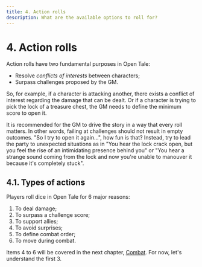 ```yaml
---
title: 4. Action rolls
description: What are the available options to roll for?
---
```


# 4. Action rolls

Action rolls have two fundamental purposes in Open Tale:

* Resolve *conflicts of interests* between characters;
* Surpass challenges proposed by the GM.

So, for example, if a character is attacking another, there exists a conflict of
interest regarding the damage that can be dealt. Or if a character is trying to
pick the lock of a treasure chest, the GM needs to define the minimum score to
open it.

It is recommended for the GM to drive the story in a way that every roll
matters. In other words, failing at challenges should not result in empty
outcomes. "So I try to open it again...", how fun is that? Instead, try to lead
the party to unexpected situations as in "You hear the lock crack open, but you
feel the rise of an intimidating presence behind you" or "You hear a strange
sound coming from the lock and now you're unable to manouver it because it's
completely stuck".

## 4.1. Types of actions

Players roll dice in Open Tale for 6 major reasons:

1. To deal damage;
2. To surpass a challenge score;
3. To support allies;
4. To avoid surprises;
5. To define combat order;
6. To move during combat.

Items 4 to 6 will be covered in the next chapter, [Combat](05-combat). For now,
let's understand the first 3.
